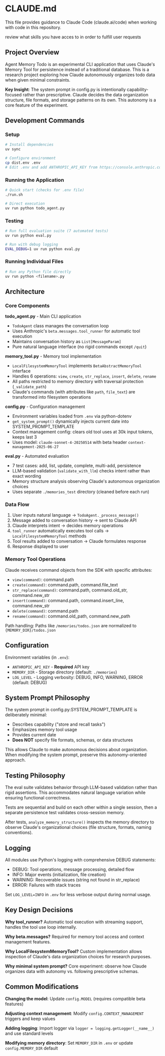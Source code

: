 # CLAUDE.md

This file provides guidance to Claude Code (claude.ai/code) when working with code in this repository.

review what skills you have acces to in order to fulfill user requests

## Project Overview

Agent Memory Todo is an experimental CLI application that uses Claude's Memory Tool for persistence instead of a traditional database. This is a research project exploring how Claude autonomously organizes todo data when given minimal constraints.

**Key Insight**: The system prompt in config.py is intentionally capability-focused rather than prescriptive. Claude decides the data organization structure, file formats, and storage patterns on its own. This autonomy is a core feature of the experiment.

## Development Commands

### Setup
```bash
# Install dependencies
uv sync

# Configure environment
cp dist.env .env
# Edit .env and add ANTHROPIC_API_KEY from https://console.anthropic.com/
```

### Running the Application
```bash
# Quick start (checks for .env file)
./run.sh

# Direct execution
uv run python todo_agent.py
```

### Testing
```bash
# Run full evaluation suite (7 automated tests)
uv run python eval.py

# Run with debug logging
EVAL_DEBUG=1 uv run python eval.py
```

### Running Individual Files
```bash
# Run any Python file directly
uv run python <filename>.py
```

## Architecture

### Core Components

**todo_agent.py** - Main CLI application
- `TodoAgent` class manages the conversation loop
- Uses Anthropic's `beta.messages.tool_runner` for automatic tool execution
- Maintains conversation history as `List[MessageParam]`
- Pure natural language interface (no rigid commands except `/quit`)

**memory_tool.py** - Memory tool implementation
- `LocalFilesystemMemoryTool` implements `BetaAbstractMemoryTool` interface
- Handles 6 operations: `view`, `create`, `str_replace`, `insert`, `delete`, `rename`
- All paths restricted to memory directory with traversal protection (`_validate_path`)
- Claude's commands (with attributes like `path`, `file_text`) are transformed into filesystem operations

**config.py** - Configuration management
- Environment variables loaded from `.env` via python-dotenv
- `get_system_prompt()` dynamically injects current date into SYSTEM_PROMPT_TEMPLATE
- Context management config: clears old tool uses at 30k input tokens, keeps last 3
- Uses model: `claude-sonnet-4-20250514` with beta header `context-management-2025-06-27`

**eval.py** - Automated evaluation
- 7 test cases: add, list, update, complete, multi-add, persistence
- LLM-based validation (`validate_with_llm`) checks intent rather than exact wording
- Memory structure analysis observing Claude's autonomous organization choices
- Uses separate `./memories_test` directory (cleaned before each run)

### Data Flow

1. User inputs natural language → `TodoAgent._process_message()`
2. Message added to conversation history → sent to Claude API
3. Claude interprets intent → decides memory operations
4. `tool_runner` automatically executes tool calls → `LocalFilesystemMemoryTool` methods
5. Tool results added to conversation → Claude formulates response
6. Response displayed to user

### Memory Tool Operations

Claude receives command objects from the SDK with specific attributes:
- `view(command)`: command.path
- `create(command)`: command.path, command.file_text
- `str_replace(command)`: command.path, command.old_str, command.new_str
- `insert(command)`: command.path, command.insert_line, command.new_str
- `delete(command)`: command.path
- `rename(command)`: command.old_path, command.new_path

Path handling: Paths like `/memories/todos.json` are normalized to `{MEMORY_DIR}/todos.json`

## Configuration

Environment variables (in `.env`):
- `ANTHROPIC_API_KEY` - **Required** API key
- `MEMORY_DIR` - Storage directory (default: `./memories`)
- `LOG_LEVEL` - Logging verbosity: DEBUG, INFO, WARNING, ERROR (default: DEBUG)

## System Prompt Philosophy

The system prompt in config.py:SYSTEM_PROMPT_TEMPLATE is deliberately minimal:
- Describes capability ("store and recall tasks")
- Emphasizes memory tool usage
- Provides current date
- **Does NOT** specify file formats, schemas, or data structures

This allows Claude to make autonomous decisions about organization. When modifying the system prompt, preserve this autonomy-oriented approach.

## Testing Philosophy

The eval suite validates behavior through LLM-based validation rather than rigid assertions. This accommodates natural language variation while ensuring functional correctness.

Tests are sequential and build on each other within a single session, then a separate persistence test validates cross-session memory.

After tests, `analyze_memory_structure()` inspects the memory directory to observe Claude's organizational choices (file structure, formats, naming conventions).

## Logging

All modules use Python's logging with comprehensive DEBUG statements:
- DEBUG: Tool operations, message processing, detailed flow
- INFO: Major events (initialization, file creation)
- WARNING: Recoverable issues (string not found in str_replace)
- ERROR: Failures with stack traces

Set `LOG_LEVEL=INFO` in `.env` for less verbose output during normal usage.

## Key Design Decisions

**Why tool_runner?** Automatic tool execution with streaming support, handles the tool use loop internally.

**Why beta.messages?** Required for memory tool access and context management features.

**Why LocalFilesystemMemoryTool?** Custom implementation allows inspection of Claude's data organization choices for research purposes.

**Why minimal system prompt?** Core experiment: observe how Claude organizes data with autonomy vs. following prescriptive schemas.

## Common Modifications

**Changing the model**: Update `config.MODEL` (requires compatible beta features)

**Adjusting context management**: Modify `config.CONTEXT_MANAGEMENT` triggers and keep values

**Adding logging**: Import logger via `logger = logging.getLogger(__name__)` and use standard levels

**Modifying memory directory**: Set `MEMORY_DIR` in `.env` or update `config.MEMORY_DIR` default
